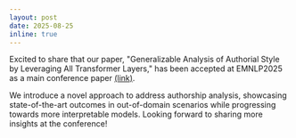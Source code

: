```yaml
---
layout: post
date: 2025-08-25
inline: true
---
```


Excited to share that our paper, "Generalizable Analysis of Authorial Style by Leveraging All Transformer Layers," has been accepted at EMNLP2025 as a main conference paper <a href="https://arxiv.org/html/2503.00958v2">(link)</a>.

We introduce a novel approach to address authorship analysis, showcasing state-of-the-art outcomes in out-of-domain scenarios while progressing towards more interpretable models. Looking forward to sharing more insights at the conference! 